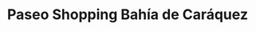 ---
title: "Paseo Shopping Bahía de Caráquez"
url: /parroquia-bahia-de-caraquez/paseo-shopping-bahia-de-caraquez/
shop: centro comercial
---